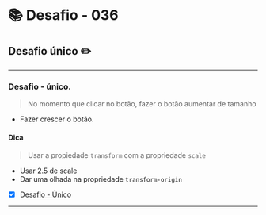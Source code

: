 # :books: Desafio - 036

## Desafio único :pencil2:

---

### Desafio - único.

> No momento que clicar no botão, fazer o botão aumentar de tamanho

- Fazer crescer o botão.

#### Dica
> Usar a propiedade `transform` com a propriedade `scale`

- Usar 2.5 de scale
- Dar uma olhada na propriedade `transform-origin`

- [x] [Desafio - Único](https://github.com/milafrn/jogo-da-memoria/commit/ec1f32474173ac44d8658bf1b9d5d45b92577a0c)

---
